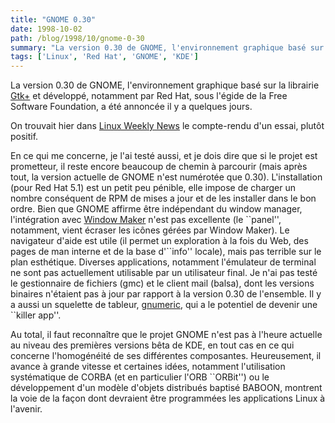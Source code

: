 ```yaml
---
title: "GNOME 0.30"
date: 1998-10-02
path: /blog/1998/10/gnome-0-30
summary: "La version 0.30 de GNOME, l'environnement graphique basé sur la librairie Gtk+ et développé, notamment par Red Hat, sous l'égide de la Free Software Foundation, a été annoncée il y a quelques jours."
tags: ['Linux', 'Red Hat', 'GNOME', 'KDE']
---
```


<P>
La version 0.30 de GNOME, l'environnement graphique basé sur la librairie
<A HREF="http://www.gtk.org/">Gtk+</A> et développé, notamment par Red Hat,
sous l'égide de la Free Software Foundation, a été annoncée il y a quelques
jours.
</P>

<P>
On trouvait hier dans <A HREF="http://lwn.net/">Linux Weekly News</A>
le compte-rendu d'un essai, plutôt positif.
</P>

<P>
En ce qui me concerne, je l'ai testé aussi, et je dois dire que
si le projet est prometteur, il reste encore beaucoup de chemin
à parcourir (mais après tout, la version actuelle de GNOME n'est
numérotée que 0.30). L'installation (pour Red Hat 5.1) est un petit
peu pénible, elle impose de charger un nombre conséquent de RPM de
mises a jour et de les installer dans le bon ordre. Bien que GNOME
affirme être indépendant du window manager, l'intégration avec <A HREF="http://www.windowmaker.org/">Window Maker</A> n'est pas excellente
(le ``panel'', notamment, vient écraser les icônes gérées par
Window Maker). Le navigateur d'aide est utile (il permet un exploration
à la fois du Web, des pages de man interne et de la base d'``info''
locale), mais pas terrible sur le plan esthétique. Diverses applications,
notamment l'émulateur de terminal ne sont pas actuellement utilisable
par un utilisateur final. Je n'ai pas testé le gestionnaire de fichiers
(gmc) et le client mail (balsa), dont les versions binaires n'étaient
pas à jour par rapport à la version 0.30 de l'ensemble. Il y a aussi
un squelette de tableur, <A HREF="http://www.gnome.org/gnumeric/">gnumeric</A>, qui a le potentiel de devenir une ``killer app''.
</P>

<P>
Au total, il faut reconnaître que le projet GNOME n'est pas à l'heure
actuelle au niveau des premières versions bêta de KDE, en tout cas en ce
qui concerne l'homogénéité de ses différentes composantes. Heureusement,
il avance à grande vitesse et certaines idées, notamment l'utilisation
systématique de CORBA (et en particulier l'ORB ``ORBit'') ou le
développement d'un modèle d'objets distribués baptisé BABOON, montrent
la voie de la façon dont devraient être programmées les applications
Linux à l'avenir.
</P>


